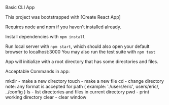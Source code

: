 Basic CLI App

This project was bootstrapped with [Create React App]

Requires node and npm if you haven't installed already.

Install dependencies with `npm install`

Run local server with `npm start`, which should also open your default browser to localhost:3000
You may also run the test suite with `npm test`

App will initialize with a root directory that has some directories and files.

Acceptable Commands in app:

mkdir <name> - make a new directory
touch <name> - make a new file
cd <path> - change directory
  note: any format is accepted for path ( example: './users/eric', users/eric/, ../config )
ls - list directories and files in current directory
pwd - print working directory
clear - clear window

